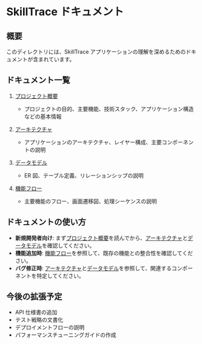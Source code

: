 # SkillTrace ドキュメント

## 概要

このディレクトリには、SkillTrace アプリケーションの理解を深めるためのドキュメントが含まれています。

## ドキュメント一覧

1. [プロジェクト概要](project_overview.md)

   - プロジェクトの目的、主要機能、技術スタック、アプリケーション構造などの基本情報

2. [アーキテクチャ](architecture.md)

   - アプリケーションのアーキテクチャ、レイヤー構成、主要コンポーネントの説明

3. [データモデル](data_model.md)

   - ER 図、テーブル定義、リレーションシップの説明

4. [機能フロー](feature_flow.md)
   - 主要機能のフロー、画面遷移図、処理シーケンスの説明

## ドキュメントの使い方

- **新規開発者向け**: まず[プロジェクト概要](project_overview.md)を読んでから、[アーキテクチャ](architecture.md)と[データモデル](data_model.md)を確認してください。
- **機能追加時**: [機能フロー](feature_flow.md)を参照して、既存の機能との整合性を確認してください。
- **バグ修正時**: [アーキテクチャ](architecture.md)と[データモデル](data_model.md)を参照して、関連するコンポーネントを特定してください。

## 今後の拡張予定

- API 仕様書の追加
- テスト戦略の文書化
- デプロイメントフローの説明
- パフォーマンスチューニングガイドの作成

